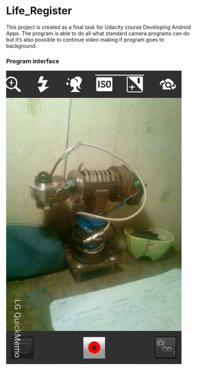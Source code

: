 # Life_Register

This project is created as a final task for Udacity course Developing Android Apps. The program is able to do all what standard camera programs can do but it’s also possible to continue video making if program goes to background.
### Program interface
![](https://github.com/Lrakulka/Life_Register/blob/master/2015-11-05-19-35-28.jpg)
